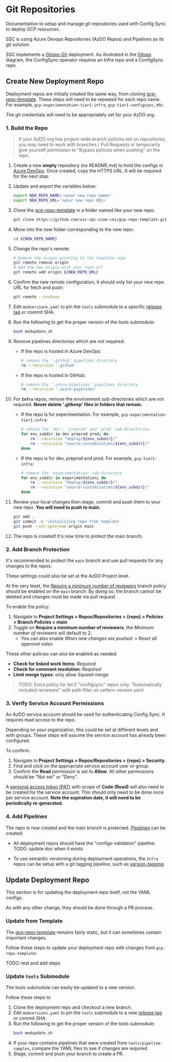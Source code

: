 # Git Repositories
Documentation to setup and manage git repositories used with Config Sync to deploy GCP resources.

SSC is using Azure Devops Repositories (AzDO Repos) and Pipelines as its git solution.

SSC implements a [Gitops-Git](https://github.com/GoogleCloudPlatform/pubsec-declarative-toolkit/tree/main/solutions/landing-zone-v2#gitops---git) deployment.
As illustrated in the [Gitops](../Architecture/Repository%20Structure.md#Gitops) diagram, the ConfigSync operator requires an Infra repo and a ConfigSync repo.

## Create New Deployment Repo
Deployment repos are initially created the same way, from cloning [gcp-repo-template](https://github.com/ssc-spc-ccoe-cei/gcp-repo-template.git).  These steps will need to be repeated for each repo name.  For example, `gcp-experimentation-tier1-infra`, `gcp-tier1-configsync`, etc.

The git credentials will need to be appropriately set for your AzDO org.

### 1. Build the Repo

> If your AzDO org has project-wide branch policies set on repositories, you may need to work with branches / Pull Requests or temporarily give yourself permission to "Bypass policies when pushing" on the repo.

1. Create a new **empty** repository (no README.md) to hold the configs in [Azure DevOps](https://docs.microsoft.com/en-us/azure/devops/repos/git/create-new-repo?view=azure-devops).  Once created, copy the HTTPS URL.  It will be required for the next step.

1. Update and export the variables below:
    ```bash
    export NEW_REPO_NAME='<your new repo name>'
    export NEW_REPO_URL='<your new repo URL>'
    ```

1. Clone the [gcp-repo-template](https://github.com/ssc-spc-ccoe-cei/gcp-repo-template.git) in a folder named like your new repo:

    ```bash
    git clone https://github.com/ssc-spc-ccoe-cei/gcp-repo-template.git ${NEW_REPO_NAME}
    ```
1. Move into the new folder corresponding to the new repo:
    ```bash
    cd ${NEW_REPO_NAME}
    ```
1. Change the repo's remote:
    ```bash
    # Remove the origin pointing to the template repo
    git remote remove origin
    # Add the new origin with your repo url
    git remote add origin ${NEW_REPO_URL}
    ```
1. Confirm the new remote configuration, it should only list your new repo URL for fetch and push:
    ```bash
    git remote --verbose
    ```
1. Edit `modversions.yaml` to pin the `tools` submodule to a specific [release tag](https://github.com/ssc-spc-ccoe-cei/gcp-tools/releases) or commit SHA.
1. Run the following to get the proper version of the tools submodule:
    ```bash
    bash modupdate.sh
    ```
1. Remove pipelines directories which are not required:
    - If the repo is hosted in Azure DevOps:
        ```bash
        # remove the '.github' pipelines directory
        rm --recursive '.github'
        ```
    - If the repo is hosted in GitHub:
        ```bash
        # remove the '.azure-pipelines' pipelines directory
        rm --recursive '.azure-pipelines'
        ```
1. For **`Infra`** repos, remove the environment sub-directories which are not required. **Never delete '.gitkeep' files in folders that remain.**
    - If the repo is for experimentation. For example, `gcp-experimentation-tier1-infra`:
        ```bash
        # remove the 'dev', 'preprod' and 'prod' sub-directories
        for env_subdir in dev preprod prod; do
            rm --recursive "deploy/${env_subdir}/"
            rm --recursive "source-customization/${env_subdir}/"
        done
        ```
    - If the repo is for dev, preprod and prod. For example, `gcp-tier1-infra`:
        ```bash
        # remove the 'experimentation' sub-directory
        for env_subdir in experimentation; do
            rm --recursive "deploy/${env_subdir}/"
            rm --recursive "source-customization/${env_subdir}/"
        done
        ```
1. Review your local changes then stage, commit and push them to your new repo.  **You will need to push to main.**
    ```bash
    git add .
    git commit -m 'initializing repo from template'
    git push --set-upstream origin main
    ```
1. The repo is created! It's now time to protect the main branch.

### 2. Add Branch Protection
It's recommended to protect the `main` branch and use pull requests for any changes to the repos.

These settings could also be set at the AzDO Project level.

At the very least, the [Require a minimum number of reviewers](https://learn.microsoft.com/en-us/azure/devops/repos/git/branch-policies?view=azure-devops&tabs=browser#require_reviewers) branch policy should be enabled on the `main` branch. By doing so, the branch cannot be deleted and changes must be made via pull request.

To enable the policy:
1. Navigate to **Project Settings > Repos/Repositories > {repo} > Policies > Branch Policies > main**
1. Toggle on **Require a minimum number of reviewers**, the *Minimum number of reviewers* will default to 2.
    - You can also enable *When new changes are pushed:* > *Reset all approval votes*

These other policies can also be enabled as needed:
- **Check for linked work items**: *Required*
- **Check for comment resolution**: *Required*
- **Limit merge types**: only allow *Squash merge*

> TODO: Extra policy for tier2 "configsync" repos only. "Automatically included reviewers" with path filter on setters-version.yaml

### 3. Verify Service Account Permissions
An AzDO service account should be used for authenticating Config Sync.  It requires read access to the repo.

Depending on your organization, this could be set at different levels and with groups.  These steps will assume the service account has already been configured.

To confirm:
1. Navigate to **Project Settings > Repos/Repositories > {repo} > Security**.
1. Find and click on the appropriate service account user or group.
1. Confirm the **Read** permission is set to **Allow**.  All other permissions should be "Not set" or "Deny".

A [personal access token (PAT)](https://learn.microsoft.com/en-us/azure/devops/organizations/accounts/use-personal-access-tokens-to-authenticate?view=azure-devops&tabs=Windows) with scope of **Code (Read)** will also need to be created for the service account.  This should only need to be done once per service account.  **Note the expiration date, it will need to be periodically re-generated.**

### 4. Add Pipelines
The repo is now created and the main branch is protected.  [Pipelines](./Pipelines.md) can be created.

- All deployment repos should have the "configs-validation" pipeline.  TODO: update doc when it exists

- To use semantic versioning during deployment operations, the `Infra` repos can be setup with a git tagging pipeline, such as [version-tagging](https://github.com/ssc-spc-ccoe-cei/gcp-tools/tree/main/pipeline-samples/version-tagging).

## Update Deployment Repo
This section is for updating the deployment repo itself, not the YAML configs.

As with any other change, they should be done through a PR process.

### Update from Template
The [gcp-repo-template](https://github.com/ssc-spc-ccoe-cei/gcp-repo-template.git) remains fairly static, but it can sometimes contain important changes.

Follow these steps to update your deployment repo with changes from `gcp-repo-template`:

TODO: test and add steps

### Update `tools` Submodule
The tools submodule can easily be updated to a new version.

Follow these steps to 
1. Clone the deployment repo and checkout a new branch.
1. Edit `modversions.yaml` to pin the `tools` submodule to a new [release tag](https://github.com/ssc-spc-ccoe-cei/gcp-tools/releases) or commit SHA.
1. Run the following to get the proper version of the tools submodule:
    ```bash
    bash modupdate.sh
    ```
1. If your repo contains pipelines that were created from `tools/pipeline-samples`, compare the YAML files to see if changes are required.
1. Stage, commit and push your branch to create a PR.
